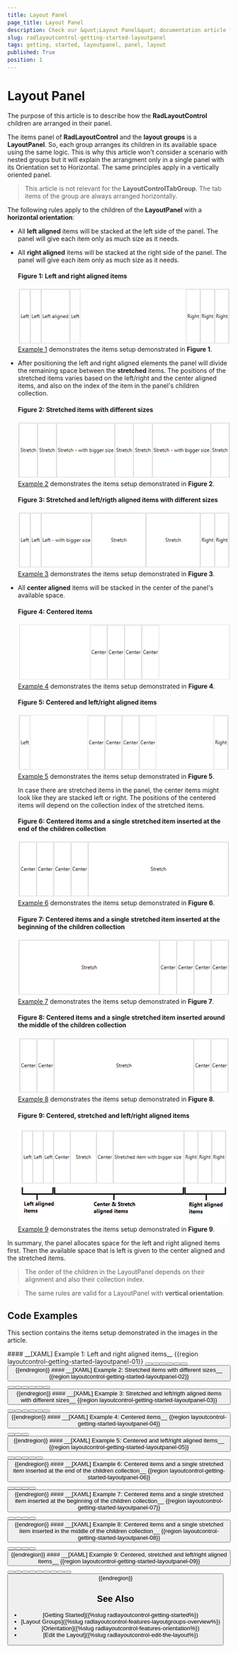 ```yaml
---
title: Layout Panel
page_title: Layout Panel
description: Check our &quot;Layout Panel&quot; documentation article for the RadLayoutControl {{ site.framework_name }} control.
slug: radlayoutcontrol-getting-started-layoutpanel
tags: getting, started, layoutpanel, panel, layout
published: True
position: 1
---
```


# Layout Panel

The purpose of this article is to describe how the __RadLayoutControl__ children are arranged in their panel.

The items panel of __RadLayoutControl__ and the __layout groups__ is a __LayoutPanel__. So, each group arranges its children in its available space using the same logic. This is why this article won't consider a scenario with nested groups but it will explain the arrangment only in a single panel with its Orientation set to Horizontal. The same principles apply in a vertically oriented panel.

> This article is not relevant for the __LayoutControlTabGroup__. The tab items of the group are always arranged horizontally.

The following rules apply to the children of the __LayoutPanel__ with a __horizontal orientation__:

* All __left aligned__ items will be stacked at the left side of the panel. The panel will give each item only as much size as it needs.

* All __right aligned__ items will be stacked at the right side of the panel. The panel will give each item only as much size as it needs.

	#### __Figure 1: Left and right aligned items__
	![](images/layoutcontrol-getting-started-layoutpanel-01.png)  
	[Example 1](#example-01) demonstrates the items setup demonstrated in __Figure 1__.	
	
* After positioning the left and right aligned elements the panel will divide the remaining space between the __stretched__ items. The positions of the stretched items varies based on the left/right and the center aligned items, and also on the index  of the item in the panel's children collection.

	#### __Figure 2: Stretched items with different sizes__  
	![](images/layoutcontrol-getting-started-layoutpanel-02.png)  
	[Example 2](#example-02) demonstrates the items setup demonstrated in __Figure 2__.	
	
	#### __Figure 3: Stretched and left/rigth aligned items with different sizes__  
	![](images/layoutcontrol-getting-started-layoutpanel-03.png)  
	[Example 3](#example-03) demonstrates the items setup demonstrated in __Figure 3__.	

* All __center aligned__ items will be stacked in the center of the panel's available space. 
	
	#### __Figure 4: Centered items__  
	![](images/layoutcontrol-getting-started-layoutpanel-04.png)  
	[Example 4](#example-04) demonstrates the items setup demonstrated in __Figure 4__.	
	
	#### __Figure 5: Centered and left/right aligned items__  
	![](images/layoutcontrol-getting-started-layoutpanel-05.png)  
	[Example 5](#example-05) demonstrates the items setup demonstrated in __Figure 5__.	
	
	In case there are stretched items in the panel, the center items might look like they are stacked left or right. The positions of the centered items will depend on the collection index of the stretched items.
	
	#### __Figure 6: Centered items and a single stretched item inserted at the end of the children collection__  
	![](images/layoutcontrol-getting-started-layoutpanel-06.png)  
	[Example 6](#example-06) demonstrates the items setup demonstrated in __Figure 6__.	
	
	#### __Figure 7: Centered items and a single stretched item inserted at the beginning of the children collection__  
	![](images/layoutcontrol-getting-started-layoutpanel-07.png)  
	[Example 7](#example-07) demonstrates the items setup demonstrated in __Figure 7__.	
	
	#### __Figure 8: Centered items and a single stretched item inserted around the middle of the children collection__  
	![](images/layoutcontrol-getting-started-layoutpanel-08.png)  
	[Example 8](#example-08) demonstrates the items setup demonstrated in __Figure 8__.	
	
	#### __Figure 9: Centered, stretched and left/right aligned items__  
	![](images/layoutcontrol-getting-started-layoutpanel-09.png)  
	[Example 9](#example-09) demonstrates the items setup demonstrated in __Figure 9__.	

In summary, the panel allocates space for the left and right aligned items first. Then the available space that is left is given to the center aligned and the stretched items.
	
> The order of the children in the LayoutPanel depends on their alignment and also their collection index.

<!-- -->

> The same rules are valid for a LayoutPanel with __vertical orientation__.

## Code Examples

This section contains the items setup demonstrated in the images in the article.

<span id="example-01" />
#### __[XAML] Example 1: Left and right aligned items__ 
{{region layoutcontrol-getting-started-layoutpanel-01}}
	<telerik:RadLayoutControl>
		<Button Content="Left" HorizontalAlignment="Left" />
		<Button Content="Left" HorizontalAlignment="Left" />
		<Button Content="Left" HorizontalAlignment="Left" />
		<Button Content="Left aligned" HorizontalAlignment="Left" />
		<Button Content="Right" HorizontalAlignment="Right" />
		<Button Content="Right" HorizontalAlignment="Right" />
		<Button Content="Right" HorizontalAlignment="Right" />
	</telerik:RadLayoutControl>
{{endregion}}

<span id="example-02" />
#### __[XAML] Example 2: Stretched items with different sizes__
{{region layoutcontrol-getting-started-layoutpanel-02}}
	<telerik:RadLayoutControl>
		<Button Content="Stretch" HorizontalAlignment="Stretch" />
		<Button Content="Stretch" HorizontalAlignment="Stretch" />
		<Button Content="Stretch - with bigger size" HorizontalAlignment="Stretch" />
		<Button Content="Stretch" HorizontalAlignment="Stretch" />
		<Button Content="Stretch" HorizontalAlignment="Stretch" />
		<Button Content="Stretch - with bigger size" HorizontalAlignment="Stretch" />
		<Button Content="Stretch" HorizontalAlignment="Stretch" />
	</telerik:RadLayoutControl>
{{endregion}}

<span id="example-03" />
#### __[XAML] Example 3: Stretched and left/rigth aligned items with different sizes__ 
{{region layoutcontrol-getting-started-layoutpanel-03}}
	<telerik:RadLayoutControl>
		<Button Content="Left" HorizontalAlignment="Left" />
		<Button Content="Left" HorizontalAlignment="Left" />
		<Button Content="Left - with bigger size" HorizontalAlignment="Left" />
		<Button Content="Stretch" HorizontalAlignment="Stretch" />
		<Button Content="Stretch" HorizontalAlignment="Stretch" />
		<Button Content="Right" HorizontalAlignment="Right" />
		<Button Content="Right" HorizontalAlignment="Right" />
	</telerik:RadLayoutControl>
{{endregion}}

<span id="example-04" />	
#### __[XAML] Example 4: Centered items__ 
{{region layoutcontrol-getting-started-layoutpanel-04}}
	<telerik:RadLayoutControl>
		<Button Content="Center" HorizontalAlignment="Center" />
		<Button Content="Center" HorizontalAlignment="Center" />
		<Button Content="Center" HorizontalAlignment="Center" />
		<Button Content="Center" HorizontalAlignment="Center" />
	</telerik:RadLayoutControl>
{{endregion}}
		
<span id="example-05" />
#### __[XAML] Example 5: Centered and left/right aligned items__ 
{{region layoutcontrol-getting-started-layoutpanel-05}}
	<telerik:RadLayoutControl>
		<Button Content="Left" HorizontalAlignment="Left" />
		<Button Content="Right" HorizontalAlignment="Right" />
		<Button Content="Center" HorizontalAlignment="Center" />
		<Button Content="Center" HorizontalAlignment="Center" />
		<Button Content="Center" HorizontalAlignment="Center" />
		<Button Content="Center" HorizontalAlignment="Center" />
	</telerik:RadLayoutControl>
{{endregion}}

<span id="example-06" />	
#### __[XAML] Example 6: Centered items and a single stretched item inserted at the end of the children collection__ 
{{region layoutcontrol-getting-started-layoutpanel-06}}
	<telerik:RadLayoutControl>
		<Button Content="Center" HorizontalAlignment="Center" />
		<Button Content="Center" HorizontalAlignment="Center" />
		<Button Content="Center" HorizontalAlignment="Center" />
		<Button Content="Center" HorizontalAlignment="Center" />
		<Button Content="Stretch" HorizontalAlignment="Stretch" />
	</telerik:RadLayoutControl>
{{endregion}}

<span id="example-07" />	
#### __[XAML] Example 7: Centered items and a single stretched item inserted at the beginning of the children collection__ 
{{region layoutcontrol-getting-started-layoutpanel-07}}
	<telerik:RadLayoutControl>		
		<Button Content="Stretch" HorizontalAlignment="Stretch" />
		<Button Content="Center" HorizontalAlignment="Center" />
		<Button Content="Center" HorizontalAlignment="Center" />
		<Button Content="Center" HorizontalAlignment="Center" />		
		<Button Content="Center" HorizontalAlignment="Center" />
	</telerik:RadLayoutControl>	
{{endregion}}

<span id="example-08" />
#### __[XAML] Example 8: Centered items and a single stretched item inserted in the middle of the children collection__ 
{{region layoutcontrol-getting-started-layoutpanel-08}}
	<telerik:RadLayoutControl>		
		<Button Content="Center" HorizontalAlignment="Center" />
		<Button Content="Center" HorizontalAlignment="Center" />
		<Button Content="Stretch" HorizontalAlignment="Stretch" />
		<Button Content="Center" HorizontalAlignment="Center" />		
		<Button Content="Center" HorizontalAlignment="Center" />
	</telerik:RadLayoutControl>
{{endregion}}

<span id="example-09" />	
#### __[XAML] Example 9: Centered, stretched and left/right aligned items__ 
{{region layoutcontrol-getting-started-layoutpanel-09}}
	<telerik:RadLayoutControl>
		<Button Content="Left" HorizontalAlignment="Left" />
		<Button Content="Left" HorizontalAlignment="Left" />
		<Button Content="Left" HorizontalAlignment="Left" />
		<Button Content="Right" HorizontalAlignment="Right" />
		<Button Content="Right" HorizontalAlignment="Right" />
		<Button Content="Right" HorizontalAlignment="Right" />
		<Button Content="Center" HorizontalAlignment="Center" />
		<Button Content="Stretch" HorizontalAlignment="Stretch" />
		<Button Content="Center" HorizontalAlignment="Center" />
		<Button Content="Stretched item with bigger size" HorizontalAlignment="Stretch" />
	</telerik:RadLayoutControl>
{{endregion}}

## See Also
* [Getting Started]({%slug radlayoutcontrol-getting-started%})
* [Layout Groups]({%slug radlayoutcontrol-features-layoutgroups-overview%})
* [Orientation]({%slug radlayoutcontrol-features-orientation%})
* [Edit the Layout]({%slug radlayoutcontrol-edit-the-layout%})
